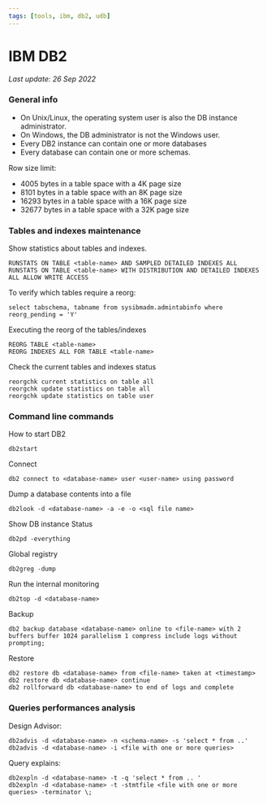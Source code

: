 ```yaml
---
tags: [tools, ibm, db2, udb]
---
```


# IBM DB2

*Last update: 26 Sep 2022*

### General info

* On Unix/Linux, the operating system user is also the DB instance administrator.
* On Windows, the DB administrator is not the Windows user.
* Every DB2 instance can contain one or more databases
* Every database can contain one or more schemas.

Row size limit:

*  4005 bytes in a table space with a 4K page size
*  8101 bytes in a table space with an 8K page size
* 16293 bytes in a table space with a 16K page size
* 32677 bytes in a table space with a 32K page size 

### Tables and indexes maintenance

Show statistics about tables and indexes.

    RUNSTATS ON TABLE <table-name> AND SAMPLED DETAILED INDEXES ALL
    RUNSTATS ON TABLE <table-name> WITH DISTRIBUTION AND DETAILED INDEXES ALL ALLOW WRITE ACCESS

To verify which tables require a reorg:

    select tabschema, tabname from sysibmadm.admintabinfo where reorg_pending = 'Y'

Executing the reorg of the tables/indexes

    REORG TABLE <table-name>
    REORG INDEXES ALL FOR TABLE <table-name>

Check the current tables and indexes status

    reorgchk current statistics on table all
    reorgchk update statistics on table all
    reorgchk update statistics on table user


### Command line commands

How to start DB2

    db2start

Connect

    db2 connect to <database-name> user <user-name> using password

Dump a database contents into a file

    db2look -d <database-name> -a -e -o <sql file name>
    
Show DB instance Status

    db2pd -everything

Global registry

    db2greg -dump

Run the internal monitoring

    db2top -d <database-name>

Backup

    db2 backup database <database-name> online to <file-name> with 2 buffers buffer 1024 parallelism 1 compress include logs without prompting;

Restore

    db2 restore db <database-name> from <file-name> taken at <timestamp>
    db2 restore db <database-name> continue
    db2 rollforward db <database-name> to end of logs and complete


### Queries performances analysis

Design Advisor:

    db2advis -d <database-name> -n <schema-name> -s 'select * from ..'
    db2advis -d <database-name> -i <file with one or more queries>

Query explains:

    db2expln -d <database-name> -t -q 'select * from .. '
    db2expln -d <database-name> -t -stmtfile <file with one or more queries> -terminator \;

